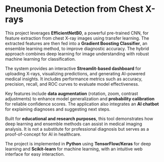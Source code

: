 # **Pneumonia Detection from Chest X-rays**  

This project leverages **EfficientNetB0**, a powerful pre-trained CNN, for feature extraction from chest X-ray images using transfer learning. The extracted features are then fed into a **Gradient Boosting Classifier**, an ensemble learning method, to improve diagnostic accuracy. The hybrid approach combines deep learning for image understanding with robust machine learning for classification.  

The system provides an interactive **Streamlit-based dashboard** for uploading X-rays, visualizing predictions, and generating AI-powered medical insights. It includes performance metrics such as accuracy, precision, recall, and ROC curves to evaluate model effectiveness.  

Key features include **data augmentation** (rotation, zoom, contrast adjustments) to enhance model generalization and **probability calibration** for reliable confidence scores. The application also integrates an **AI chatbot** for explaining diagnoses and suggesting next steps.  

Built for **educational and research purposes**, this tool demonstrates how deep learning and ensemble methods can assist in medical imaging analysis. It is not a substitute for professional diagnosis but serves as a proof-of-concept for AI in healthcare.  

The project is implemented in **Python** using **TensorFlow/Keras** for deep learning and **Scikit-learn** for machine learning, with an intuitive web interface for easy interaction.
